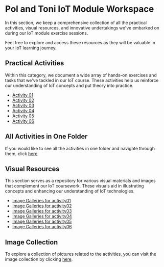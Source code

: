 # Pol and Toni IoT Module Workspace

In this section, we keep a comprehensive collection of all the practical activities, visual resources, and innovative undertakings we've embarked on during our IoT module exercise sessions.

Feel free to explore and access these resources as they will be valuable in your IoT learning journey.

## Practical Activities

Within this category, we document a wide array of hands-on exercises and tasks that we've tackled in our IoT course. These activities help us reinforce our understanding of IoT concepts and put theory into practice.

* [Activity 01](/Team%20Workspace/Pol_Toni/exercises/activity01)
* [Activity 02](/Team%20Workspace/Pol_Toni/exercises/activity02)
* [Activity 03](/Team%20Workspace/Pol_Toni/exercises/activity03)
* [Activity 04](/Team%20Workspace/Pol_Toni/exercises/activity04)
* [Activity 05](/Team%20Workspace/Pol_Toni/exercises/activity05)
* [Activity 06](/Team%20Workspace/Pol_Toni/exercises/activity06)

## All Activities in One Folder

If you would like to see all the activities in one folder and navigate through them, click [here](/Team%20Workspace/Pol_Toni/exercises).

## Visual Resources

This section serves as a repository for various visual materials and images that complement our IoT coursework. These visuals aid in illustrating concepts and enhancing our understanding of IoT technologies.

* [Image Galleries for activity01](/Team%20Workspace/Pol_Toni/pictures/activity01)
* [Image Galleries for activity02](/Team%20Workspace/Pol_Toni/pictures/activity02)
* [Image Galleries for activity03](/Team%20Workspace/Pol_Toni/pictures/activity03)
* [Image Galleries for activity04](/Team%20Workspace/Pol_Toni/pictures/activity04)
* [Image Galleries for activity05](/Team%20Workspace/Pol_Toni/pictures/activity05)
* [Image Galleries for activity06](/Team%20Workspace/Pol_Toni/pictures/activity06)

## Image Collection

To explore a collection of pictures related to the activities, you can visit the image collection by clicking [here](/Team%20Workspace/Pol_Toni/pictures).
